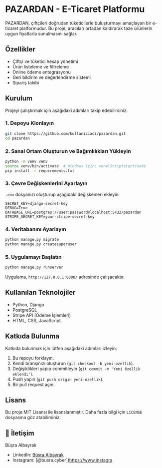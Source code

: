 # PAZARDAN - E-Ticaret Platformu

PAZARDAN, çiftçileri doğrudan tüketicilerle buluşturmayı amaçlayan bir e-ticaret platformudur. Bu proje, aracıları ortadan kaldırarak taze ürünlerin uygun fiyatlarla sunulmasını sağlar.

## Özellikler
- Çiftçi ve tüketici hesap yönetimi
- Ürün listeleme ve filtreleme
- Online ödeme entegrasyonu
- Geri bildirim ve değerlendirme sistemi
- Sipariş takibi

## Kurulum

Projeyi çalıştırmak için aşağıdaki adımları takip edebilirsiniz.

### 1. Depoyu Klonlayın
```bash
git clone https://github.com/kullaniciadi/pazardan.git
cd pazardan
```

### 2. Sanal Ortam Oluşturun ve Bağımlılıkları Yükleyin
```bash
python -m venv venv
source venv/bin/activate  # Windows için: venv\Scripts\activate
pip install -r requirements.txt
```

### 3. Çevre Değişkenlerini Ayarlayın
`.env` dosyanızı oluşturup aşağıdaki değişkenleri ekleyin:
```
SECRET_KEY=django-secret-key
DEBUG=True
DATABASE_URL=postgres://user:password@localhost:5432/pazardan
STRIPE_SECRET_KEY=your-stripe-secret-key
```

### 4. Veritabanını Ayarlayın
```bash
python manage.py migrate
python manage.py createsuperuser
```

### 5. Uygulamayı Başlatın
```bash
python manage.py runserver
```

Uygulama, `http://127.0.0.1:8000/` adresinde çalışacaktır.

## Kullanılan Teknolojiler
- Python, Django
- PostgreSQL
- Stripe API (Ödeme İşlemleri)
- HTML, CSS, JavaScript

## Katkıda Bulunma
Katkıda bulunmak için lütfen aşağıdaki adımları izleyin:
1. Bu repoyu forklayın.
2. Kendi branşınızı oluşturun (`git checkout -b yeni-ozellik`).
3. Değişiklikleri yapıp commitleyin (`git commit -m 'Yeni özellik eklendi'`).
4. Push yapın (`git push origin yeni-ozellik`).
5. Bir pull request açın.

## Lisans
Bu proje MIT Lisansı ile lisanslanmıştır. Daha fazla bilgi için `LICENSE` dosyasına göz atabilirsiniz.

## 👤 İletişim

Büşra Albayrak
- LinkedIn: [Büşra Albayrak](https://www.linkedin.com/in/büşra-albayrak-59b62a252/)
- Instagram: [@busra.cyber](https://www.instagra
 
